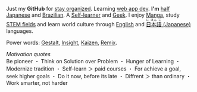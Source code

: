 Just my **GitHub** for
[stay organized](http://www.youtube.com/watch?v=s8yT8Eh_efE). Learning [web app dev](http://www.sitepoint.com/long-live-web-app/). **I'm** [half Japanese](http://en.wikipedia.org/wiki/H%C4%81fu) and [Brazilian](http://en.wikipedia.org/wiki/Japanese_Brazilian). A [Self-learner](http://en.wikipedia.org/wiki/Autodidacticism) and [Geek](http://www.hongkiat.com/blog/why-geek-is-the-new-cool/). I enjoy [Manga](https//www.youtube.com/watch?v=sF1zusDQo88), study [STEM fields](https://en.wikipedia.org/wiki/STEM_fields) and learn world culture through [English](http://en.wikipedia.org/wiki/English_language) and [<ruby>日本語<rt>に ほん ご</ruby> (Japanese)](http://en.wikipedia.org/wiki/Japanese_language) languages.

Power words: [Gestalt](http://www.youtube.com/watch?v=LlzuJqZ797U), [Insight](http://www.youtube.com/watch?v=LlzuJqZ797U), [Kaizen](http://www.youtube.com/watch?v=jRdTFis4-3Q), [Remix](http://everythingisaremix.info/watch-the-series/). 

*Motivation quotes* <br/> Be pioneer ・ Think on Solution over Problem ・ Hunger of Learning ・ Modernize tradition ・ Self-learn ＞ paid courses ・ For achieve a goal, seek higher goals ・ Do it now, before its late ・ Diffrent ＞ than ordinary ・ Work smarter, not harder





